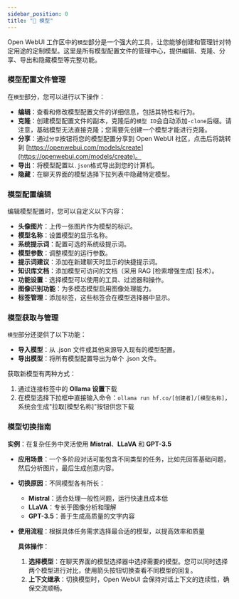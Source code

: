 ```yaml
---
sidebar_position: 0
title: "🤖 模型"
---
```


Open WebUI 工作区中的`模型`部分是一个强大的工具，让您能够创建和管理针对特定用途的定制模型。这里是所有模型配置文件的管理中心，提供编辑、克隆、分享、导出和隐藏模型等完整功能。

### 模型配置文件管理

在`模型`部分，您可以进行以下操作：

* **编辑**：查看和修改模型配置文件的详细信息，包括其特性和行为。
* **克隆**：创建模型配置文件的副本，克隆后的`模型 ID`会自动添加`-clone`后缀。请注意，基础模型无法直接克隆；您需要先创建一个模型才能进行克隆。
* **分享**：通过`分享`按钮将您的模型配置分享到 Open WebUI 社区，点击后将跳转到 [https://openwebui.com/models/create](https://openwebui.com/models/create)。
* **导出**：将模型配置以`.json`格式导出到您的计算机。
* **隐藏**：在聊天界面的模型选择下拉列表中隐藏特定模型。

### 模型配置编辑

编辑模型配置时，您可以自定义以下内容：

* **头像图片**：上传一张图片作为模型的标识。
* **模型名称**：设置模型的显示名称。
* **系统提示词**：配置可选的系统级提示词。
* **模型参数**：调整模型的运行参数。
* **提示词建议**：添加在新建聊天时显示的快捷提示词。
* **知识库文档**：添加模型可访问的文档（采用 RAG [检索增强生成] 技术）。
* **功能设置**：选择模型可以使用的工具、过滤器和操作。
* **图像识别功能**：为多模态模型启用图像处理能力。
* **标签管理**：添加标签，这些标签会在模型选择器中显示。

### 模型获取与管理

`模型`部分还提供了以下功能：

* **导入模型**：从 .json 文件或其他来源导入现有的模型配置。
* **导出模型**：将所有模型配置导出为单个 .json 文件。

获取新模型有两种方式：
1. 通过连接标签中的 **Ollama 设置**下载
2. 在模型选择下拉框中直接输入命令：`ollama run hf.co/[创建者]/[模型名称]`，系统会生成"拉取[模型名称]"按钮供您下载

### 模型切换指南

   **实例**：在复杂任务中灵活使用 **Mistral**、**LLaVA** 和 **GPT-3.5**

* **应用场景**：一个多阶段对话可能包含不同类型的任务，比如先回答基础问题，然后分析图片，最后生成创意内容。
* **切换原因**：不同模型各有所长：
  * **Mistral**：适合处理一般性问题，运行快速且成本低
  * **LLaVA**：专长于图像分析和理解
  * **GPT-3.5**：善于生成高质量的文字内容
* **使用流程**：根据具体任务需求选择最合适的模型，以提高效率和质量

    **具体操作**：
    1. **选择模型**：在聊天界面的模型选择器中选择需要的模型。您可以同时选择两个模型进行对比，使用箭头按钮切换查看不同模型的回复。
    2. **上下文继承**：切换模型时，Open WebUI 会保持对话上下文的连续性，确保交流顺畅。
